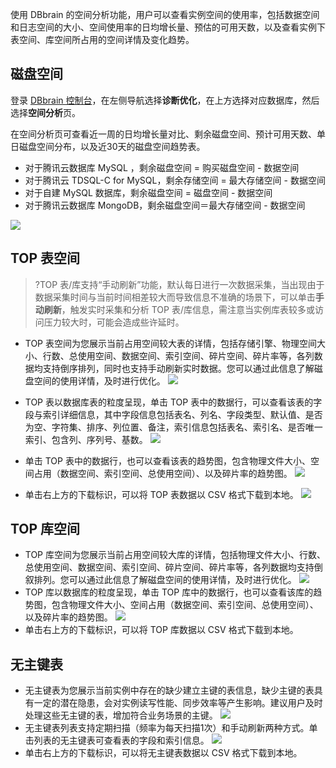 使用 DBbrain 的空间分析功能，用户可以查看实例空间的使用率，包括数据空间和日志空间的大小、空间使用率的日均增长量、预估的可用天数，以及查看实例下表空间、库空间所占用的空间详情及变化趋势。

## 磁盘空间
登录 [DBbrain 控制台](https://console.cloud.tencent.com/dbbrain/slow-sql)，在左侧导航选择**诊断优化**，在上方选择对应数据库，然后选择**空间分析**页。

在空间分析页可查看近一周的日均增长量对比、剩余磁盘空间、预计可用天数、单日磁盘空间分布，以及近30天的磁盘空间趋势表。
- 对于腾讯云数据库 MySQL ，剩余磁盘空间 = 购买磁盘空间 - 数据空间 
- 对于腾讯云 TDSQL-C for MySQL，剩余存储空间 = 最大存储空间 - 数据空间
- 对于自建 MySQL 数据库，剩余磁盘空间 = 磁盘空间 - 数据空间
- 对于腾讯云数据库 MongoDB，剩余磁盘空间＝最大存储空间 - 数据空间

![](https://main.qcloudimg.com/raw/a3d6836fb9becb446b88af49b94e61ee.png)

## TOP 表空间
>?TOP 表/库支持“手动刷新”功能，默认每日进行一次数据采集，当出现由于数据采集时间与当前时间相差较大而导致信息不准确的场景下，可以单击**手动刷新**，触发实时采集和分析 TOP 表/库信息，需注意当实例库表较多或访问压力较大时，可能会造成些许延时。

- TOP 表空间为您展示当前占用空间较大表的详情，包括存储引擎、物理空间大小、行数、总使用空间、数据空间、索引空间、碎片空间、碎片率等，各列数据均支持倒序排列，同时也支持手动刷新实时数据。您可以通过此信息了解磁盘空间的使用详情，及时进行优化。
  ![](https://main.qcloudimg.com/raw/092db54c9b6d97d3b6a4c7a4fa850fa1.png)

- TOP 表以数据库表的粒度呈现，单击 TOP 表中的数据行，可以查看该表的字段与索引详细信息，其中字段信息包括表名、列名、字段类型、默认值、是否为空、字符集、排序、列位置、备注，索引信息包括表名、索引名、是否唯一索引、包含列、序列号、基数。
  ![](https://main.qcloudimg.com/raw/3226f6479cd684756802e9590a5d2c49.png)

- 单击 TOP 表中的数据行，也可以查看该表的趋势图，包含物理文件大小、空间占用（数据空间、索引空间、总使用空间）、以及碎片率的趋势图。
  ![](https://main.qcloudimg.com/raw/411afb0ed280ccf5311c70b9601e7977.png)

- 单击右上方的下载标识，可以将 TOP 表数据以 CSV 格式下载到本地。
  ![](https://qcloudimg.tencent-cloud.cn/raw/a601bf497e35dc241c4c80e50038f822.png)
	
## TOP 库空间
- TOP 库空间为您展示当前占用空间较大库的详情，包括物理文件大小、行数、总使用空间、数据空间、索引空间、碎片空间、碎片率等，各列数据均支持倒叙排列。您可以通过此信息了解磁盘空间的使用详情，及时进行优化。 
  ![](https://main.qcloudimg.com/raw/ac49241693a5c7f83d5cbf9ad22f249d.png)
- TOP 库以数据库的粒度呈现，单击 TOP 库中的数据行，也可以查看该库的趋势图，包含物理文件大小、空间占用（数据空间、索引空间、总使用空间）、以及碎片率的趋势图。
    ![](https://main.qcloudimg.com/raw/3e4a7776b1d53c419de82a8ce92d73f7.png)
- 单击右上方的下载标识，可以将 TOP 库数据以 CSV 格式下载到本地。

## 无主键表
- 无主键表为您展示当前实例中存在的缺少建立主键的表信息，缺少主键的表具有一定的潜在隐患，会对实例读写性能、同步效率等产生影响。建议用户及时处理这些无主键的表，增加符合业务场景的主键。
![](https://main.qcloudimg.com/raw/d73238a762828f09cb17f56032e4d120.png)
- 无主键表列表支持定期扫描（频率为每天扫描1次）和手动刷新两种方式。单击列表的无主键表可查看表的字段和索引信息。
![](https://main.qcloudimg.com/raw/d13c0ce8b223052d7c27e52ee353ab2e.png)
- 单击右上方的下载标识，可以将无主键表数据以 CSV 格式下载到本地。


